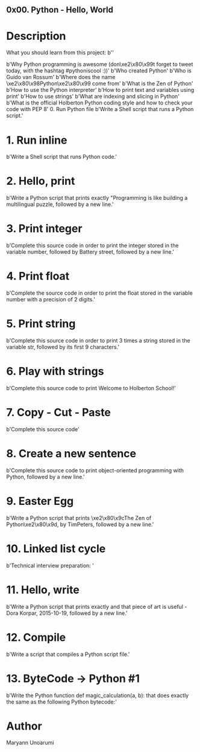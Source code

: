 ## 0x00. Python - Hello, World
 # Description
What you should learn from this project: b''

b'Why Python programming is awesome (don\xe2\x80\x99t forget to tweet today, with the hashtag #pythoniscool :))'
b'Who created Python'
b'Who is Guido van Rossum'
b'Where does the name \xe2\x80\x98Python\xe2\x80\x99 come from'
b'What is the Zen of Python'
b'How to use the Python interpreter'
b'How to print text and variables using print'
b'How to use strings'
b'What are indexing and slicing in Python'
b'What is the official Holberton Python coding style and how to check your code with PEP 8'
0. Run Python file
b'Write a Shell script that runs a Python script.'

# 1. Run inline
b'Write a Shell script that runs Python code.'
# 2. Hello, print
b'Write a Python script that prints exactly "Programming is like building a multilingual puzzle, followed by a new line.'
# 3. Print integer
b'Complete this source code in order to print the integer stored in the variable number, followed by Battery street, followed by a new line.'
# 4. Print float
b'Complete the source code in order to print the float stored in the variable number with a precision of 2 digits.'
# 5. Print string
b'Complete this source code in order to print 3 times a string stored in the variable str, followed by its first 9 characters.'
# 6. Play with strings
b'Complete this source code to print Welcome to Holberton School!'
# 7. Copy - Cut - Paste
b'Complete this source code'
# 8. Create a new sentence
b'Complete this source code to print object-oriented programming with Python, followed by a new line.'
# 9. Easter Egg
b'Write a Python script that prints \xe2\x80\x9cThe Zen of Python\xe2\x80\x9d, by TimPeters, followed by a new line.'
# 10. Linked list cycle
b'Technical interview preparation: '
# 11. Hello, write
b'Write a Python script that prints exactly and that piece of art is useful - Dora Korpar, 2015-10-19, followed by a new line.'
# 12. Compile
b'Write a script that compiles a Python script file.'
# 13. ByteCode -> Python #1
b'Write the Python function def magic_calculation(a, b): that does exactly the same as the following Python bytecode:'

# Author
Maryann Unoarumi
